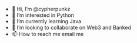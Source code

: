 - 👋 Hi, I’m @cypherpunkz
- 👀 I’m interested in Python  
- 🌱 I’m currently learning Java
- 💞️ I’m looking to collaborate on Web3 and Banked
- 📫 How to reach me email me

<!---
cypherpunkz/cypherpunkz is a ✨ special ✨ repository because its `README.md` (this file) appears on your GitHub profile.
You can click the Preview link to take a look at your changes.
--->
